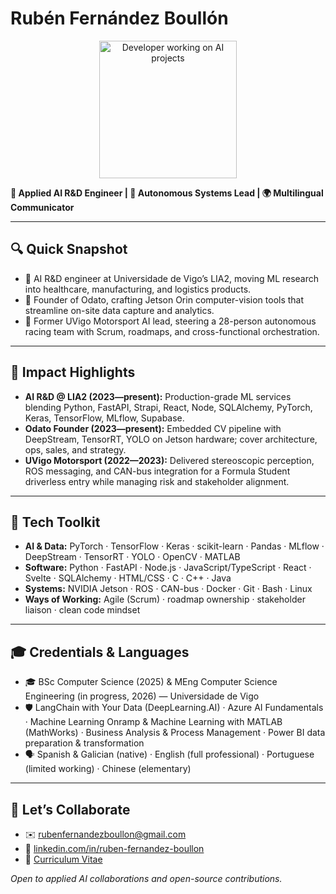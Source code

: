 # Rubén Fernández Boullón

<p align="center">
  <img src="https://media.giphy.com/media/qgQUggAC3Pfv687qPC/giphy.gif" width="220" alt="Developer working on AI projects" />
</p>

**🤖 Applied AI R&D Engineer | 🚗 Autonomous Systems Lead | 🌍 Multilingual Communicator**

---

## 🔍 Quick Snapshot

- 🚀 AI R&D engineer at Universidade de Vigo’s LIA2, moving ML research into healthcare, manufacturing, and logistics products.
- 🧠 Founder of Odato, crafting Jetson Orin computer-vision tools that streamline on-site data capture and analytics.
- 🏁 Former UVigo Motorsport AI lead, steering a 28-person autonomous racing team with Scrum, roadmaps, and cross-functional orchestration.

---

## 📌 Impact Highlights

- **AI R&D @ LIA2 (2023—present):** Production-grade ML services blending Python, FastAPI, Strapi, React, Node, SQLAlchemy, PyTorch, Keras, TensorFlow, MLflow, Supabase.
- **Odato Founder (2023—present):** Embedded CV pipeline with DeepStream, TensorRT, YOLO on Jetson hardware; cover architecture, ops, sales, and strategy.
- **UVigo Motorsport (2022—2023):** Delivered stereoscopic perception, ROS messaging, and CAN-bus integration for a Formula Student driverless entry while managing risk and stakeholder alignment.

---

## 🧰 Tech Toolkit

- **AI & Data:** PyTorch · TensorFlow · Keras · scikit-learn · Pandas · MLflow · DeepStream · TensorRT · YOLO · OpenCV · MATLAB
- **Software:** Python · FastAPI · Node.js · JavaScript/TypeScript · React · Svelte · SQLAlchemy · HTML/CSS · C · C++ · Java
- **Systems:** NVIDIA Jetson · ROS · CAN-bus · Docker · Git · Bash · Linux
- **Ways of Working:** Agile (Scrum) · roadmap ownership · stakeholder liaison · clean code mindset

---

## 🎓 Credentials & Languages

- 🎓 BSc Computer Science (2025) & MEng Computer Science Engineering (in progress, 2026) — Universidade de Vigo
- 🛡️ LangChain with Your Data (DeepLearning.AI) · Azure AI Fundamentals · Machine Learning Onramp & Machine Learning with MATLAB (MathWorks) · Business Analysis & Process Management · Power BI data preparation & transformation
- 🗣️ Spanish & Galician (native) · English (full professional) · Portuguese (limited working) · Chinese (elementary)

---

## 🤝 Let’s Collaborate

- ✉️ [rubenfernandezboullon@gmail.com](mailto:rubenfernandezboullon@gmail.com)
- 💼 [linkedin.com/in/ruben-fernandez-boullon](https://linkedin.com/in/ruben-fernandez-boullon)
- 📄 [Curriculum Vitae](https://docs.google.com/document/d/1WAWik3iBWd2njn6UatlVzyXvYXqiM-0NucHDX2UnpYk/edit?usp=sharing)

*Open to applied AI collaborations and open-source contributions.*

